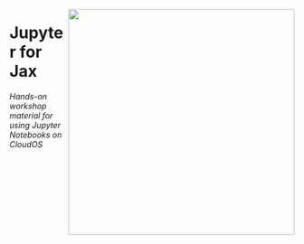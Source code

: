 <p align="center">
  <img src="https://static.wixstatic.com/media/b34882_b300f090387248599125482b6750206c.jpg"  width="400" align="right" >
</p>


# Jupyter for Jax
*Hands-on workshop material for using Jupyter Notebooks on CloudOS*
<br/><br/><br/>
